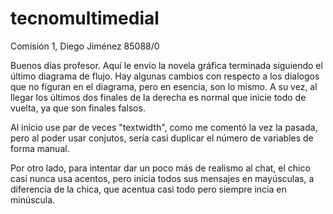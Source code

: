 # tecnomultimedial
Comisión 1, Diego Jiménez 85088/0

Buenos días profesor.
Aquí le envio la novela gráfica terminada siguiendo el último diagrama de flujo. Hay algunas cambios con respecto a los 
dialogos que no figuran en el diagrama, pero en esencia, son lo mismo. A su vez, al llegar los últimos dos finales de la derecha
es normal que inicie todo de vuelta, ya que son finales falsos.

Al inicio use par de veces "textwidth", como me comentó la vez la pasada, pero al poder usar conjutos, sería casi duplicar el 
número de variables de forma manual.

Por otro lado, para intentar dar un poco más de realismo al chat, el chico casi nunca usa acentos, pero inicia todos sus mensajes
en mayúsculas, a diferencia de la chica, que acentua casi todo pero siempre incia en minúscula.
